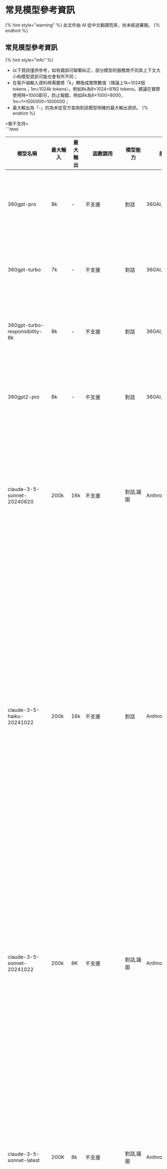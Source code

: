 # 常見模型參考資訊

{% hint style="warning" %}
此文件由 AI 從中文翻譯而來，尚未經過審閱。
{% endhint %}

## 常見模型參考資訊

{% hint style="info" %}
* 以下資訊僅供參考，如有錯誤可聯繫糾正，部分模型的服務商不同其上下文大小和模型資訊可能也會有所不同；
* 在客戶端輸入資料時需要將「k」轉換成實際數值（理論上1k=1024個tokens；1m=1024k tokens），例如8k為8×1024=8192 tokens。建議在實際使用時×1000即可，防止報錯，例如8k為8×1000=8000，1m=1×1000000=1000000；
* 最大輸出為「-」的為未從官方查詢到該模型明確的最大輸出資訊。
{% endhint %}

<极不支持>\
\`\`\`html

<table><thead><tr><th width="313">模型名稱</th><th width="158">最大輸入</th><th width="72">最大輸出</th><th width="95">函數調用</th><th width="142">模型能力</th><th width="540">服務商</th><th width="257">簡介</th></tr></thead><tbody><tr><td>360gpt-pro</td><td>8k</td><td>-</td><td>不支援</td><td>對話</td><td>360AI_360gpt</td><td>360智腦系列效果最好的主力千億級大模型，廣泛適用於各領域複雜任務場景。</td></tr><tr><td>360gpt-turbo</td><td>7k</td><td>-</td><td>不支援</td><td>對話</td><td>360AI_360gpt</td><td>兼顧性能和效果的百億級大模型，適合對性能/成本要求較高的場景。</td></tr><tr><td>360gpt-turbo-responsibility-8k</td><td>8k</td><td>-</td><td>不支援</td><td>對話</td><td>360AI_360gpt</td><td>兼顧性能和效果的百億級大模型，適合對性能/成本要求較高的場景。</td></tr><tr><td>360gpt2-pro</td><td>8k</td><td>-</td><td>不支援</td><td>對話</td><td>360AI_360gpt</td><td>360智腦系列效果最好的主力千億級大模型，廣泛適用於各領域複雜任務場景。</td></tr><tr><td>claude-3-5-sonnet-20240620</td><td>200k</td><td>16k</td><td>不支援</td><td>對話,識圖</td><td>Anthropic_claude</td><td>於2024年6月20日發佈的快照版本,Claude 3.5 Sonnet是一個平衡了性能和速度的模型，在保持高速度的同時提供頂級性能，支援多模態輸入。</td></tr><tr><td>claude-3-5-haiku-20241022</td><td>200k</td><td>16k</td><td>不支援</td><td>對話</td><td>Anthropic_claude</td><td>於2024年10月22日發佈的快照版本,Claude 3.5 Haiku在各項技能上都有所提升，包括編碼、工具使用和推理。作為Anthropic系列中速度最快的模型，它提供快速響應時間，適用於需要高互動性和低延遲的應用，如面向用戶的聊天機器人和即時代碼補全。它在數據提取和即時內容審核等專業任務中也表現出色，使其成為各行業廣泛應用的多功能工具。它不支援圖像輸入。</td></tr><tr><td>claude-3-5-sonnet-20241022</td><td>200k</td><td>8K</td><td>不支援</td><td>對話,識圖</td><td>Anthropic_claude</td><td>於2024年10月22日發佈的快照版本,Claude 3.5 Sonnet 提供了超越 Opus 的能力和比 Sonnet 更快的速度，同時保持與 Sonnet 相同的價格。Sonnet 特別擅長編程、數據科學、視覺處理、代理任務。</td></tr><tr><td>claude-3-5-sonnet-latest</td><td>200K</td><td>8k</td><td>不支援</td><td>對話,識圖</td><td>Anthropic_claude</td><td>動態指向最新的Claude 3.5 Sonnet版本,Claude 3.5 Sonnet提供了超越 Opus 的能力和比 Sonnet 更快的速度，同時保持與 Sonnet 相同的價格。Sonnet 特別擅長編程、數據科學、視覺處理、代理任務，該模型指向最新的版本。</td></tr><tr><td>claude-3-haiku-20240307</td><td>200k</td><td>4k</td><td>不支援</td><td>對話,識圖</td><td>Anthropic_claude</td><td>Claude 3 Haiku 是 Anthropic 的最快且最緊湊的模型，旨在實現近乎即時的響應。它具有快速且準確的定向性能。</td></tr><tr><td>claude-3-opus-20240229</td><td>200k</td><td>4k</td><td>不支援</td><td>對話,識圖</td><td>Anthropic_claude</td><td>Claude 3 Opus 是 Anthropic 用於處理高度複雜任務的最強大模型。它在性能、智能、流暢性和理解力方面表現卓越。</td></tr><tr><td>claude-3-sonnet-20240229</td><td>200k</td><td>8k</td><td>不支援</td><td>對話,識圖</td><td>Anthropic_claude</td><td>於2024年2月29日發佈的快照版本,Sonnet 特別擅長於：<br><br>- 編碼：能夠自主編寫、編輯和運行程式碼，並具備推理和故障排除能力<br>- 數據科學：增強人類的數據科學專業知識；在使用多種工具獲取洞察時，能夠處理非結構化數據<br>- 視覺處理：擅長解讀圖表、圖形和圖像，準確轉錄文本以獲取超越文本本身的洞察<br>- 代理任務：工具使用出色，非常適合處理代理任務（即需要與其他系統交互的複雜多步驟問題解決任務）</td></tr><tr><td>google/gemma-2-27b-it</td><td>8k</td><td>-</td><td>不支援</td><td>對話</td><td>Google_gamma</td><td>Gemma 是由 Google 開發的輕量級、最先進的開放模型系列，採用與 Gemini 模型相同的研究和技術建構。這些模型是僅解碼器的大型語言模型，支援英語，提供預訓練和指令微調兩種變體的開放權重。Gemma 模型適用於各種文本生成任務，包括問答、摘要和推理。</td></tr><tr><td>google/gemma-2-9b-it</td><td>8k</td><td>-</td><td>不支援</td><td>對話</td><td>Google_gamma</td><td>Gemma 是 Google 開發的輕量級、最先進的開放模型系列之一。它是一個僅解碼器的大型語言模型，支援英語，提供開放權重、預訓練變體和指令微調變體。Gemma 模型適用於各種文本生成任務，包括問答、摘要和推理。該 9B 模型是通過 8 萬億個 tokens 訓練而成。</td></tr><tr><td>gemini-1.5-pro</td><td>2m</td><td>8k</td><td>不支援</td><td>對話</td><td>Google_gemini</td><td>Gemini 1.5 Pro 的最新穩定版本。作為一個強大的多模態模型，它可以處理長達6 萬行程式碼或 2,000 頁文本。特別適合需要複雜推理的任務。</td></tr><tr><td>gemini-1.0-pro-001</td><td>33k</td><td>8k</td><td>不支援</td><td>對話</td><td>Google_gemini</td><td>這是 Gemini 1.0 Pro 的穩定版本。作為一個 NLP 模型，它專門處理多輪文本和程式碼聊天以及程式碼生成等任務。該模型將於 2025 年 2 月 15 日停用，建議遷移到 1.5 系列模型。</td></tr><tr><td>gemini-1.0-pro-002</td><td>32k</td><td>8k</td><td>不支援</td><td>對話</td><td>Google_gemini</td><td>這是 Gemini 1.0 Pro 的穩定版本。作為一個 NLP 模型，它專門處理多輪文本和程式碼聊天以及程式碼生成等任務。該模型將於 2025 年 2 月 15 日停用，建議遷移到 1.5 系列模型。</td></tr><tr><td>gemini-1.0-pro-latest</td><td>33k</td><td>對話,已廢棄或即將廢棄</td><td>Google_gemini</td><td>這是 Gemini 1.0 Pro 的最新版本。作為一個 NLP 模型，它專門處理多輪文本和程式碼聊天以及程式碼生成等任務。該模型將於 2025 年 2 月 15 日停用，建議遷移到 1.5 系列模型。</td><td></td><td></td></tr><tr><td>gemini-1.0-pro-vision-001</td><td>16k</td><td>2k</td><td>不支援</td><td>對話</td><td>Google_gemini</td><td>這是 Gemini 1.0 Pro 的視覺版本。該模型將於 2025 年 2 月 15 日停用，建議遷移到 1.5 系列模型。</td></tr><tr><td>gemini-1.0-pro-vision-latest</td><td>16k<br>```html</td><td>識圖</td><td>Google_gemini</td><td>這是 Gemini 1.0 Pro 的視覺最新版本。該模型將於 2025 年 2 月 15 日停用，建議遷移到 1.5 系列模型。</td><td></td><td></td></tr><tr><td>gemini-1.5-flash</td><td>1m</td><td>8k</td><td>不支援</td><td>對話,識圖</td><td>Google_gemini</td><td>這是 Gemini 1.5 Flash 的最新穩定版本。作為一個平衡的多模態模型，它可以處理音頻、圖片、影片和文本輸入。</td></tr><tr><td>glm-4v-flash</td><td>2k</td><td>1k</td><td>不支援</td><td>對話,識圖</td><td>智譜_glm</td><td>免費模型：具備強大的圖片理解能力</td></tr></tbody></table>

\`\`\`
